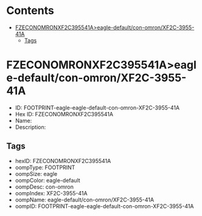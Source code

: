 



Contents
========

* [FZECONOMRONXF2C395541A>eagle-default/con-omron/XF2C-3955-41A](#fzeconomronxf2c395541aeagle-defaultcon-omronxf2c-3955-41a)
	* [Tags](#tags)

# FZECONOMRONXF2C395541A>eagle-default/con-omron/XF2C-3955-41A

- ID: FOOTPRINT-eagle-eagle-default-con-omron-XF2C-3955-41A
- Hex ID: FZECONOMRONXF2C395541A
- Name: 
- Description: 

## Tags

- hexID: FZECONOMRONXF2C395541A
- oompType: FOOTPRINT
- oompSize: eagle
- oompColor: eagle-default
- oompDesc: con-omron
- oompIndex: XF2C-3955-41A
- oompName: eagle-default/con-omron/XF2C-3955-41A
- oompID: FOOTPRINT-eagle-eagle-default-con-omron-XF2C-3955-41A
